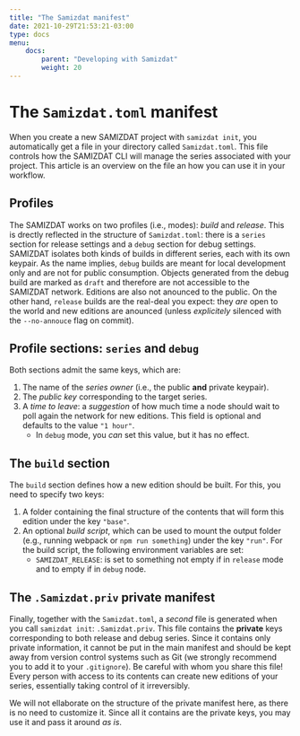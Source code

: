 ```yaml
---
title: "The Samizdat manifest"
date: 2021-10-29T21:53:21-03:00
type: docs
menu:
    docs:
        parent: "Developing with Samizdat"
        weight: 20
---
```



# The `Samizdat.toml` manifest

When you create a new SAMIZDAT project with `samizdat init`, you automatically get a file in your directory called `Samizdat.toml`. This file controls how the SAMIZDAT CLI will manage the series associated with your project. This article is an overview on the file an how you can use it in your workflow.


## Profiles

The SAMIZDAT works on two profiles (i.e., modes): _build_ and _release_. This is drectly reflected in the structure of `Samizdat.toml`: there is a `series` section for release settings and a `debug` section for debug settings. SAMIZDAT isolates both kinds of builds in different series, each with its own keypair. As the name implies, `debug` builds are meant for local development only and are not for public consumption. Objects generated from the debug build are marked as `draft` and therefore are not accessible to the SAMIZDAT network. Editions are also not anounced to the public. On the other hand, `release` builds are the real-deal you expect: they _are_ open to the world and new editions are anounced (unless _explicitely_ silenced with the `--no-annouce` flag on commit).


## Profile sections: `series` and `debug`

 Both sections admit the same keys, which are:
1. The name of the _series owner_ (i.e., the public **and** private keypair).
2. The _public key_ corresponding to the target series.
3. A _time to leave_: a _suggestion_ of how much time a node should wait to poll again the network for new editions. This field is optional and defaults to the value `"1 hour"`.
    * In `debug` mode, you _can_ set this value, but it has no effect.


## The `build` section

The `build` section defines how a new edition should be built. For this, you need to specify two keys:

1. A folder containing the final structure of the contents that will form this edition under the key `"base"`.
2. An optional _build script_, which can be used to mount the output folder (e.g., running webpack or `npm run something`) under the key `"run"`. For the build script, the following environment variables are set:
    * `SAMIZDAT_RELEASE`: is set to something not empty if in `release` mode and to empty if in `debug` node.


## The `.Samizdat.priv` private manifest

Finally, together with the `Samizdat.toml`, a _second_ file is generated when you call `samizdat init`: `.Samizdat.priv`. This file contains the **private** keys corresponding to both release and debug series. Since it contains only private information, it cannot be put in the main manifest and should be kept away from version control systems such as Git (we strongly recommend you to add it to your `.gitignore`). Be careful with whom you share this file! Every person with access to its contents can create new editions of your series, essentially taking control of it irreversibly.

We will not ellaborate on the structure of the private manifest here, as there is no need to customize it. Since all it contains are the private keys, you may use it and pass it around _as is_.